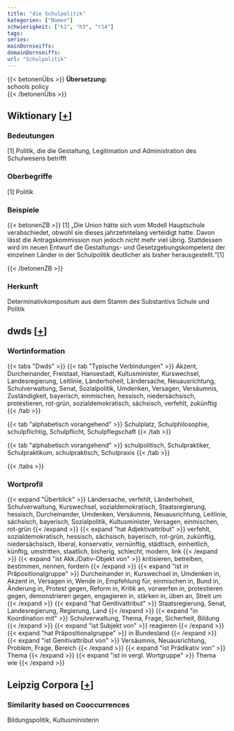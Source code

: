```yaml
---
title: "die Schulpolitik"
kategorien: ["Nomen"]
schwierigkeit: ["k1", "h3", "r14"]
tags:
series:
mainDornseiffs:
domainDornseiffs:
url: "Schulpolitik"
---
```


{{< betonenÜbs >}}
**Übersetzung:**  
schools  policy  
{{< /betonenÜbs >}}

## Wiktionary [[+](https://de.wiktionary.org/wiki/Schulpolitik)]

### Bedeutungen
[1] Politik, die die Gestaltung, Legitimation und Administration des Schulwesens betrifft  

### Oberbegriffe
[1] Politik  

### Beispiele
{{< betonenZB >}}
[1] „Die Union hätte sich vom Modell Hauptschule verabschiedet, obwohl sie dieses jahrzehntelang verteidigt hatte. Davon lässt die Antragskommission nun jedoch nicht mehr viel übrig. Stattdessen wird im neuen Entwurf die Gestaltungs- und Gesetzgebungskompetenz der einzelnen Länder in der Schulpolitik deutlicher als bisher herausgestellt.“[1]  

{{< /betonenZB >}}
### Herkunft
Determinativkompositum aus dem Stamm des Substantivs Schule und Politik  



## dwds [[+](https://www.dwds.de/wb/Schulpolitik)]

### Wortinformation
{{< tabs "Dwds" >}}
{{< tab "Typische Verbindungen" >}}
Akzent, Durcheinander, Freistaat, Hansestadt, Kultusminister, Kurswechsel, Landesregierung, Leitlinie, Länderhoheit, Ländersache, Neuausrichtung, Schulverwaltung, Senat, Sozialpolitik, Umdenken, Versagen, Versäumnis, Zuständigkeit, bayerisch, einmischen, hessisch, niedersächsisch, protestieren, rot-grün, sozialdemokratisch, sächsisch, verfehlt, zukünftig
{{< /tab >}}

{{< tab "alphabetisch vorangehend" >}}
Schulplatz, Schulphilosophie, schulpflichtig, Schulpflicht, Schulpflegschaft
{{< /tab >}}

{{< tab "alphabetisch vorangehend" >}}
schulpolitisch, Schulpraktiker, Schulpraktikum, schulpraktisch, Schulpraxis
{{< /tab >}}

{{< /tabs >}}

### Wortprofil
{{< expand "Überblick" >}} Ländersache, verfehlt, Länderhoheit, Schulverwaltung, Kurswechsel, sozialdemokratisch, Staatsregierung, hessisch, Durcheinander, Umdenken, Versäumnis, Neuausrichtung, Leitlinie, sächsisch, bayerisch, Sozialpolitik, Kultusminister, Versagen, einmischen, rot-grün {{< /expand >}}
{{< expand "hat Adjektivattribut" >}} verfehlt, sozialdemokratisch, hessisch, sächsisch, bayerisch, rot-grün, zukünftig, niedersächsisch, liberal, konservativ, vernünftig, städtisch, einheitlich, künftig, umstritten, staatlich, bisherig, schlecht, modern, link {{< /expand >}}
{{< expand "ist Akk./Dativ-Objekt von" >}} kritisieren, betreiben, bestimmen, nennen, fordern {{< /expand >}}
{{< expand "ist in Präpositionalgruppe" >}} Durcheinander in, Kurswechsel in, Umdenken in, Akzent in, Versagen in, Wende in, Empfehlung für, einmischen in, Bund in, Änderung in, Protest gegen, Reform in, Kritik an, vorwerfen in, protestieren gegen, demonstrieren gegen, engagieren in, stärken in, üben an, Streit um {{< /expand >}}
{{< expand "hat Genitivattribut" >}} Staatsregierung, Senat, Landesregierung, Regierung, Land {{< /expand >}}
{{< expand "in Koordination mit" >}} Schulverwaltung, Thema, Frage, Sicherheit, Bildung {{< /expand >}}
{{< expand "ist Subjekt von" >}} reagieren {{< /expand >}}
{{< expand "hat Präpositionalgruppe" >}} in Bundesland {{< /expand >}}
{{< expand "ist Genitivattribut von" >}} Versäumnis, Neuausrichtung, Problem, Frage, Bereich {{< /expand >}}
{{< expand "ist Prädikativ von" >}} Thema {{< /expand >}}
{{< expand "ist in vergl. Wortgruppe" >}} Thema wie {{< /expand >}}

## Leipzig Corpora [[+](https://corpora.uni-leipzig.de/en/res?word=Schulpolitik&corpusId=deu_newscrawl-public_2018)]


### Similarity based on Cooccurrences
Bildungspolitik, Kultusministerin

